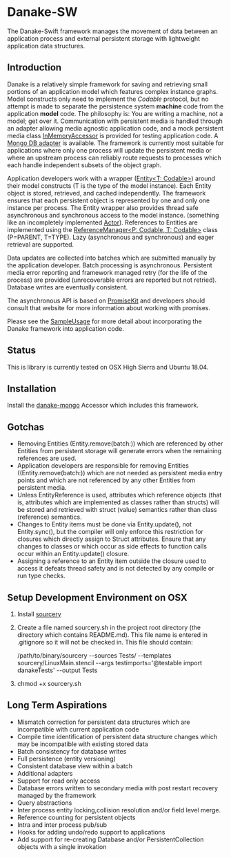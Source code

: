 # Danake-SW

The Danake-Swift framework manages the movement of data between an application process and external persistent storage with lightweight application data structures.

## Introduction

Danake is a relatively simple framework for saving and retrieving small portions of an application model which features complex instance graphs. Model constructs only need to implement the *Codable* protocol, but no attempt is made to separate the persistence system **machine** code from the application **model** code. The philosophy is: You are writing a machine, not a model; get over it. Communication with persistent media is handled through an adapter allowing media agnostic application code, and a mock persistent media class [InMemoryAccessor](https://github.com/neallester/danake-sw/blob/master/Sources/danake/InMemoryAccessor.swift) is provided for testing application code. A [Mongo DB adapter](https://github.com/neallester/danake-mongo) is available. The framework is currently most suitable for applications where only one process will update the persistent media or where an upstream process can reliably route requests to processes which each handle independent subsets of the object graph.

Application developers work with a wrapper ([Entity<T: Codable>](https://github.com/neallester/danake-sw/blob/master/Sources/danake/entity.swift)) around their model constructs (T is the type of the model instance). Each Entity object is stored, retrieved, and cached independently. The framework ensures that each persistent object is represented by one and only one instance per process. The Entity wrapper also provides thread safe asynchronous and synchronous access to the model instance. (something like an incompletely implemented [Actor](https://gist.github.com/lattner/31ed37682ef1576b16bca1432ea9f782#part-2-actors-eliminating-shared-mutable-state)). References to Entities are implemented using the [ReferenceManager<P: Codable, T: Codable>](https://github.com/neallester/danake-sw/blob/master/Sources/danake/ReferenceManager.swift) class (P=PARENT, T=TYPE). Lazy (asynchronous and synchronous) and eager retrieval are supported.

Data updates are collected into batches which are submitted manually by the application developer. Batch processing is asynchronous. Persistent media error reporting and framework managed retry (for the life of the process) are provided (unrecoverable errors are reported but not retried). Database writes are eventually consistent.

The asynchronous API is based on [PromiseKit](https://github.com/mxcl/PromiseKit) and developers should consult that website for more information about working with promises. 

Please see the [SampleUsage](https://github.com/neallester/danake-sw/blob/master/Sources/danake/SampleUsage.swift) for more detail about incorporating the Danake framework into application code.

## Status

This is library is currently tested on OSX High Sierra and Ubuntu 18.04.

## Installation

Install the [danake-mongo](https://github.com/neallester/danake-mongo) Accessor which includes this framework.

## Gotchas

* Removing Entities (Entity.remove(batch:)) which are referenced by other Entities from persistent storage will generate errors when the remaining references are used. 
* Application developers are responsible for removing Entities ((Entity.remove(batch:)) which are not needed as persistent media entry points and which are not referenced by any other Entities from persistent media.
* Unless EntityReference is used, attributes which reference objects (that is, attributes which are implemented as classes rather than structs) will be stored and retrieved with struct (value) semantics rather than class (reference) semantics.
* Changes to Entity items must be done via Entity.update(), not Entity.sync(), but the compiler will only enforce this restriction for closures which directly assign to Struct attributes. Ensure that any changes to classes or which occur as side effects to function calls occur within an Entity.update() closure.
* Assigning a reference to an Entity item outside the closure used to access it defeats thread safety and is not detected by any compile or run type checks.

## Setup Development Environment on OSX
1. Install [sourcery](https://github.com/krzysztofzablocki/Sourcery)
1. Create a file named sourcery.sh in the project root directory (the directory which contains README.md). This file name is entered in .gitignore so it will not be checked in. This file should contain:

   /path/to/binary/sourcery --sources Tests/ --templates sourcery/LinuxMain.stencil --args testimports='@testable import danakeTests' --output Tests
1. chmod +x sourcery.sh

## Long Term Aspirations
* Mismatch correction for persistent data structures which are incompatible with current application code
* Compile time identification of persistent data structure changes which may be incompatible with existing stored data
* Batch consistency for database writes
* Full persistence (entity versioning)
* Consistent database view within a batch
* Additional adapters
* Support for read only access
* Database errors written to secondary media with post restart recovery managed by the framework
* Query abstractions
* Inter process entity locking,collision resolution and/or field level merge.
* Reference counting for persistent objects
* Intra and inter process pub/sub
* Hooks for adding undo/redo support to applications
* Add support for re-creating Database and/or PersistentCollection objects with a single invokation



